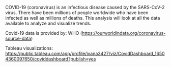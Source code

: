 COVID-19 (coronavirus) is an infectious disease caused by the SARS-CoV-2 virus. 
There have been millions of people worldwide who have been infected as well as millions of deaths. 
This analysis will look at all the data available to analyze and visualize trends.

Covid-19 data is provided by: WHO (https://ourworldindata.org/coronavirus-source-data)

Tableau visualizations:
https://public.tableau.com/app/profile/ivana3427/viz/CovidDashboard_16504360097650/coviddashboard?publish=yes 
